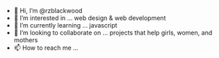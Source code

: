- 👋 Hi, I’m @rzblackwood
- 👀 I’m interested in ... web design & web development
- 🌱 I’m currently learning ... javascript
- 💞️ I’m looking to collaborate on ... projects that help girls, women, and mothers 
- 📫 How to reach me ... 

<!---
rzblackwood/rzblackwood is a ✨ special ✨ repository because its `README.md` (this file) appears on your GitHub profile.
You can click the Preview link to take a look at your changes.
--->
